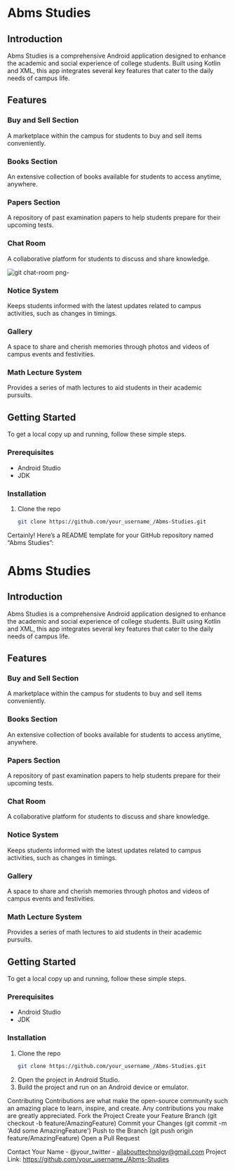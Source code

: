 # Abms Studies

## Introduction
Abms Studies is a comprehensive Android application designed to enhance the academic and social experience of college students. Built using Kotlin and XML, this app integrates several key features that cater to the daily needs of campus life.

## Features

### Buy and Sell Section
A marketplace within the campus for students to buy and sell items conveniently.


### Books Section
An extensive collection of books available for students to access anytime, anywhere.

### Papers Section
A repository of past examination papers to help students prepare for their upcoming tests.

### Chat Room
A collaborative platform for students to discuss and share knowledge.

![git chat-room png-](https://github.com/Aban3049/AbmsStudies/assets/157634467/69ba8dc1-e332-422d-a899-1880b87abf2f)


### Notice System
Keeps students informed with the latest updates related to campus activities, such as changes in timings.

### Gallery
A space to share and cherish memories through photos and videos of campus events and festivities.

### Math Lecture System
Provides a series of math lectures to aid students in their academic pursuits.

## Getting Started
To get a local copy up and running, follow these simple steps.

### Prerequisites
- Android Studio
- JDK

### Installation
1. Clone the repo
   ```sh
   git clone https://github.com/your_username_/Abms-Studies.git
Certainly! Here’s a README template for your GitHub repository named “Abms Studies”:
# Abms Studies

## Introduction
Abms Studies is a comprehensive Android application designed to enhance the academic and social experience of college students. Built using Kotlin and XML, this app integrates several key features that cater to the daily needs of campus life.

## Features

### Buy and Sell Section
A marketplace within the campus for students to buy and sell items conveniently.

### Books Section
An extensive collection of books available for students to access anytime, anywhere.

### Papers Section
A repository of past examination papers to help students prepare for their upcoming tests.

### Chat Room
A collaborative platform for students to discuss and share knowledge.

### Notice System
Keeps students informed with the latest updates related to campus activities, such as changes in timings.

### Gallery
A space to share and cherish memories through photos and videos of campus events and festivities.

### Math Lecture System
Provides a series of math lectures to aid students in their academic pursuits.

## Getting Started
To get a local copy up and running, follow these simple steps.

### Prerequisites
- Android Studio
- JDK

### Installation
1. Clone the repo
   ```sh
   git clone https://github.com/your_username_/Abms-Studies.git

2. Open the project in Android Studio.
3. Build the project and run on an Android device or emulator.

Contributing
Contributions are what make the open-source community such an amazing place to learn, inspire, and create. Any contributions you make are greatly appreciated.
Fork the Project
Create your Feature Branch (git checkout -b feature/AmazingFeature)
Commit your Changes (git commit -m 'Add some AmazingFeature')
Push to the Branch (git push origin feature/AmazingFeature)
Open a Pull Request

Contact
Your Name - @your_twitter - allabouttechnolgy@gmail.com
Project Link: https://github.com/your_username_/Abms-Studies
